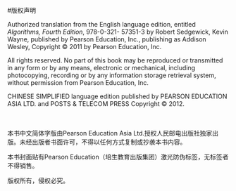 #版权声明

Authorized translation from the English language edition, entitled _Algorithms, Fourth Edition_, 978-0-321- 57351-3 by Robert Sedgewick, Kevin Wayne, published by Pearson Education, Inc., publishing as Addison Wesley, Copyright © 2011 by Pearson Education, Inc.

All rights reserved. No part of this book may be reproduced or transmitted in any form or by any means, electronic or mechanical, including photocopying, recording or by any information storage retrieval system, without permission from Pearson Education, Inc.

CHINESE SIMPLIFIED language edition published by PEARSON EDUCATION ASIA LTD. and POSTS & TELECOM PRESS Copyright © 2012.

　

本书中文简体字版由Pearson Education Asia Ltd.授权人民邮电出版社独家出版。未经出版者书面许可，不得以任何方式复制或抄袭本书内容。

本书封面贴有Pearson Education（培生教育出版集团）激光防伪标签，无标签者不得销售。

版权所有，侵权必究。
